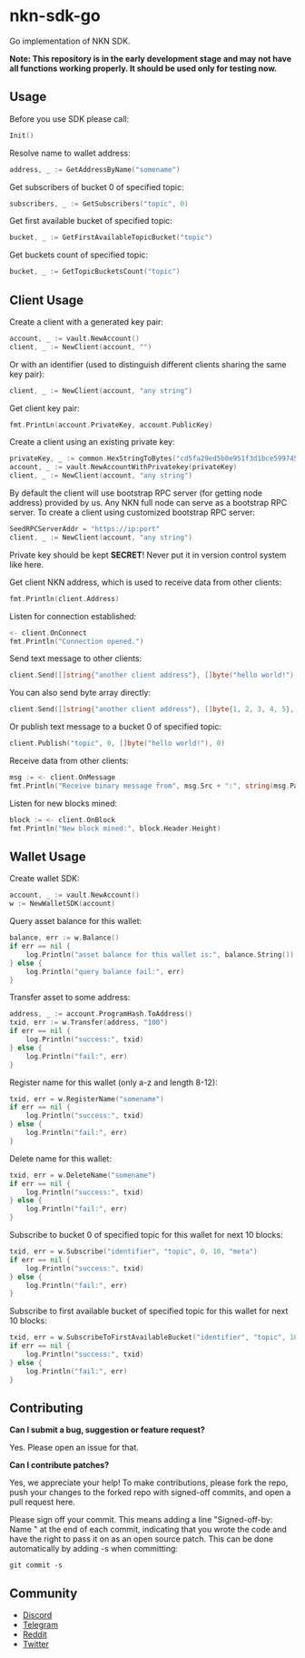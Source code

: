 # nkn-sdk-go

Go implementation of NKN SDK.

**Note: This repository is in the early development stage and may not have all
functions working properly. It should be used only for testing now.**

## Usage

Before you use SDK please call:
```go
Init()
```

Resolve name to wallet address:
```go
address, _ := GetAddressByName("somename")
```

Get subscribers of bucket 0 of specified topic:
```go
subscribers, _ := GetSubscribers("topic", 0)
```

Get first available bucket of specified topic:
```go
bucket, _ := GetFirstAvailableTopicBucket("topic")
```

Get buckets count of specified topic:
```go
bucket, _ := GetTopicBucketsCount("topic")
```

## Client Usage

Create a client with a generated key pair:

```go
account, _ := vault.NewAccount()
client, _ := NewClient(account, "")
```

Or with an identifier (used to distinguish different clients sharing the same
key pair):

```go
client, _ := NewClient(account, "any string")
```

Get client key pair:

```go
fmt.PrintLn(account.PrivateKey, account.PublicKey)
```

Create a client using an existing private key:

```go
privateKey, _ := common.HexStringToBytes("cd5fa29ed5b0e951f3d1bce5997458706186320f1dd89156a73d54ed752a7f37")
account, _ := vault.NewAccountWithPrivatekey(privateKey)
client, _ := NewClient(account, "any string")
```

By default the client will use bootstrap RPC server (for getting node address)
provided by us. Any NKN full node can serve as a bootstrap RPC server. To create
a client using customized bootstrap RPC server:

```go
SeedRPCServerAddr = "https://ip:port"
client, _ := NewClient(account, "any string")
```

Private key should be kept **SECRET**! Never put it in version control system
like here.

Get client NKN address, which is used to receive data from other clients:

```go
fmt.Println(client.Address)
```

Listen for connection established:

```go
<- client.OnConnect
fmt.Println("Connection opened.")
```

Send text message to other clients:

```go
client.Send([]string{"another client address"}, []byte("hello world!"), 0)
```

You can also send byte array directly:

```go
client.Send([]string{"another client address"}, []byte{1, 2, 3, 4, 5}, 0)
```

Or publish text message to a bucket 0 of specified topic:

```go
client.Publish("topic", 0, []byte("hello world!"), 0)
```

Receive data from other clients:

```go
msg := <- client.OnMessage
fmt.Println("Receive binary message from", msg.Src + ":", string(msg.Payload))
```

Listen for new blocks mined:
```go
block := <- client.OnBlock
fmt.Println("New block mined:", block.Header.Height)
```

## Wallet Usage

Create wallet SDK:
```go
account, _ := vault.NewAccount()
w := NewWalletSDK(account)
```

Query asset balance for this wallet:
```go
balance, err := w.Balance()
if err == nil {
    log.Println("asset balance for this wallet is:", balance.String())
} else {
    log.Println("query balance fail:", err)
}
```

Transfer asset to some address:
```go
address, _ := account.ProgramHash.ToAddress()
txid, err := w.Transfer(address, "100")
if err == nil {
    log.Println("success:", txid)
} else {
    log.Println("fail:", err)
}
```

Register name for this wallet (only a-z and length 8-12):
```go
txid, err = w.RegisterName("somename")
if err == nil {
    log.Println("success:", txid)
} else {
    log.Println("fail:", err)
}
```

Delete name for this wallet:
```go
txid, err = w.DeleteName("somename")
if err == nil {
    log.Println("success:", txid)
} else {
    log.Println("fail:", err)
}
```

Subscribe to bucket 0 of specified topic for this wallet for next 10 blocks:
```go
txid, err = w.Subscribe("identifier", "topic", 0, 10, "meta")
if err == nil {
    log.Println("success:", txid)
} else {
    log.Println("fail:", err)
}
```

Subscribe to first available bucket of specified topic for this wallet for next 10 blocks:
```go
txid, err = w.SubscribeToFirstAvailableBucket("identifier", "topic", 10, "meta")
if err == nil {
    log.Println("success:", txid)
} else {
    log.Println("fail:", err)
}
```

## Contributing

**Can I submit a bug, suggestion or feature request?**

Yes. Please open an issue for that.

**Can I contribute patches?**

Yes, we appreciate your help! To make contributions, please fork the repo, push
your changes to the forked repo with signed-off commits, and open a pull request
here.

Please sign off your commit. This means adding a line "Signed-off-by: Name
<email>" at the end of each commit, indicating that you wrote the code and have
the right to pass it on as an open source patch. This can be done automatically
by adding -s when committing:

```shell
git commit -s
```

## Community

* [Discord](https://discord.gg/c7mTynX)
* [Telegram](https://t.me/nknorg)
* [Reddit](https://www.reddit.com/r/nknblockchain/)
* [Twitter](https://twitter.com/NKN_ORG)
